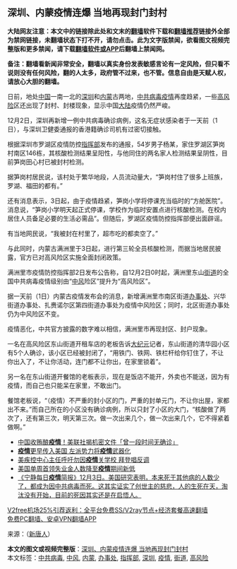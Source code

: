  <h2>深圳、内蒙疫情连爆 当地再现封门封村</h2> <p class="notice"><b>大陆网友注意：本文中的链接除此处和文末的<a href="https://github.com/bannedbook/fanqiang" >翻墙</a>软件下载和<a href="https://github.com/killgcd/justmysocks/blob/master/README.md">翻墙推荐</a>链接外全部为禁网链接，未翻墙状态下打不开，请勿点击。此为文字版禁闻，欲看图文视频完整版和更多禁闻，请下载<a href="https://github.com/bannedbook/fanqiang">翻墙软件或APP</a>后翻墙上禁闻网。</p><p>备注：翻墙看新闻非常安全，翻墙以真实身份发表敏感言论有一定风险，但只看不说则没有任何风险，翻的人太多，政府管不过来，也不管。信息自由是天赋人权，请放心大胆的翻墙。</b></p>  <div class="entry"> <p></p> <p>日前，地处<span class='wp_keywordlink_affiliate'><a href="https://www.bannedbook.org/" title="中国" target="_blank">中国</a></span>一南一北的<a href="https://www.bannedbook.org/bnews/tag/%e6%b7%b1%e5%9c%b3/" class="st_tag internal_tag" rel="tag" title="标签 深圳 下的日志">深圳</a>和<a href="https://www.bannedbook.org/bnews/tag/%e5%86%85%e8%92%99/" class="st_tag internal_tag" rel="tag" title="标签 内蒙 下的日志">内蒙</a>古两地，<a href="https://www.bannedbook.org/bnews/tag/%e4%b8%ad%e5%85%b1%e7%97%85%e6%af%92/" class="st_tag internal_tag" rel="tag" title="标签 中共病毒 下的日志">中共病毒</a><a href="https://www.bannedbook.org/bnews/tag/%E7%96%AB%E6%83%85/" class="st_tag internal_tag" rel="tag" title="标签 疫情 下的日志">疫情</a>再度趋紧，一些<a href="https://www.bannedbook.org/bnews/tag/%E9%AB%98%E9%A3%8E%E9%99%A9/" class="st_tag internal_tag" rel="tag" title="标签 高风险 下的日志">高风险</a>区还出现了封村、封楼现象，显示中国<span class='wp_keywordlink_affiliate'><a href="https://www.bannedbook.org/" title="大陆" target="_blank">大陆</a></span>疫情仍然严峻。</p> <p>12月2日，深圳再新增一例中共病毒确诊病例，这名无症状感染者于一天前（1日），与深圳卫健委通报的香港籍确诊司机有过密切接触。</p> <p>根据深圳市罗湖区疫情防控<a href="https://www.bannedbook.org/bnews/tag/%E6%8C%87%E6%8C%A5%E9%83%A8/" class="st_tag internal_tag" rel="tag" title="标签 指挥部 下的日志">指挥部</a>发布的通报，54岁男子杨某，家住罗湖区笋岗村南区146栋，其核酸检测结果呈阳性，与他同住的两名家人检测结果呈阴性，目前笋岗田心村已被封村检测。</p> <p>据笋岗村居民说，该村处于繁华地段，人员流动量大，“笋岗村住了很多上班族，罗湖、福田的都有。”</p>  <p>还有消息表示，3日起，由于疫情趋紧，笋岗小学将停课充当临时的“方舱医院”。消息说，“笋岗小学明天起正式停课，学校作为临时安置点进行核酸检测。在校内居住人员备足必要的生活必需品”。但随后，罗湖区疫情防控指挥部便出面辟谣。</p> <p>有当地网民说，“我被封在村里了，超市吃的都卖空了。”</p> <p>与此同时，内蒙古满洲里于3日起，进行第三轮全员核酸检测，而据当地居民披露，官方已对高风险区实施全面封闭政策。</p> <p>满洲里市疫情防控指挥部2日发布公告称，自12月2日0时起，满洲里东山<a href="https://www.bannedbook.org/bnews/tag/%E8%A1%97%E9%81%93/" class="st_tag internal_tag" rel="tag" title="标签 街道 下的日志">街道</a>的全国中共病毒疫情级别由“<a href="https://www.bannedbook.org/bnews/tag/%E4%B8%AD%E9%A3%8E/" class="st_tag internal_tag" rel="tag" title="标签 中风 下的日志">中风</a>险区”提升为“高风险区”。</p> <p>据一天前（1日）内蒙古疫情发布会的消息，新增满洲里市南区街道<a href="https://www.bannedbook.org/bnews/tag/%E5%8A%9E%E4%BA%8B%E5%A4%84/" class="st_tag internal_tag" rel="tag" title="标签 办事处 下的日志">办事处</a>、兴华街道办事处、扎赉诺尔区第四街道办事处为疫情中风险区；同时，北区街道办事处仍为中风险区不变。</p>  <p>疫情恶化，中共官方披露的数字难以相信，满洲里市再现封区、封户现象。</p> <p>一名在高风险区东山街道开租车店的老板告诉<span class='wp_keywordlink_affiliate'><a href="http://www.epochtimes.com/" title="大纪元" target="_blank">大纪元</a></span>记者，东山街道的清华园小区有5个人确诊，该小区已经被封闭了，“用铁门、铁网、铁栏杆给你钉住了，不让你出入了，不让你活动，连门都不让你出，在家里锁着”。</p> <p>另一名在东山街道开餐馆的老板表示，现在是饭店不能开，外卖也不能送，因为有疫情，而自己也只能呆在家里，不敢出门。</p> <p>餐馆老板说，“（疫情）不严重的封小区的门，严重的封单元门，不让你出屋，家都出不来。”而自己所在的小区没有确诊病例，所以只封了小区的大门，“核酸做了两次了，还有第三次，明天第三次。做一次出来几个，做一次出来几个，它不得紧着做啊。”</p> <p></p>  <ul class='op-related-articles' title='相关阅读'> <li><a href='https://www.bannedbook.org/bnews/topimagenews/20201204/1441871.html' target='_blank'>中国收贿酿<b>疫情</b>！美联社揭机密文件「曾一段时间无确诊」</a></li> <li><a href='https://www.bannedbook.org/bnews/bannedvideo/20201204/1441863.html' target='_blank'><b>疫情</b>更早传入美国  左派势力将<b>疫情</b>武器化</a></li> <li><a href='https://www.bannedbook.org/bnews/comments/20201204/1441819.html' target='_blank'>美疾控中心主任呼吁勿因<b>疫情</b>关学校 拜登唱反调</a></li> <li><a href='https://www.bannedbook.org/bnews/comments/20201204/1441711.html' target='_blank'>美国单周首领失业金人数降至<b>疫情</b>期间新低</a></li> <li><a href='https://www.bannedbook.org/bnews/bannedvideo/20201204/1441700.html' target='_blank'>《宁静每日<b>疫情</b>简报》12月3日。美国研究表明，本来死于其他病的人数少了，都成为因中共病毒而死。这其实证实了创世主的慈悲，人的生死在天，淘汰没有开始，目前的死因其实还是在启悟人。</a></li> </ul> <p class="texttj"> <a href="https://github.com/bannedbook/fanqiang/wiki/V2ray%E6%9C%BA%E5%9C%BA" target="_blank">V2free机场25%引荐返利：全平台免费SS/V2ray节点+经济套餐高速翻墙</a><br/> <a href="https://github.com/bannedbook/fanqiang/wiki/%E7%A6%81%E9%97%BB%E7%BD%91%E5%AE%89%E5%8D%93%E7%BF%BB%E5%A2%99%E6%96%B0%E9%97%BBAPP" target="_blank">免费PC翻墙、安卓VPN翻墙APP</a></p><p>来源：（<span class='wp_keywordlink_affiliate'><a href="https://www.ntdtv.com/" title="新唐人">新唐人</a></span>）</p><a name='sharetosocial'></a>       <div><b>本文的图文或视频完整版</b>：<a href='https://www.bannedbook.org/bnews/cbnews/20201204/1441827.html'>深圳、内蒙疫情连爆 当地再现封门封村</a></div>  </div><!--END ENTRY--> <div class="postfooter"> <div>本文标签：<a href="https://www.bannedbook.org/bnews/tag/%e4%b8%ad%e5%85%b1%e7%97%85%e6%af%92/" rel="tag">中共病毒</a>, <a href="https://www.bannedbook.org/bnews/tag/%E4%B8%AD%E9%A3%8E/" rel="tag">中风</a>, <a href="https://www.bannedbook.org/bnews/tag/%e5%86%85%e8%92%99/" rel="tag">内蒙</a>, <a href="https://www.bannedbook.org/bnews/tag/%E5%8A%9E%E4%BA%8B%E5%A4%84/" rel="tag">办事处</a>, <a href="https://www.bannedbook.org/bnews/tag/%E6%8C%87%E6%8C%A5%E9%83%A8/" rel="tag">指挥部</a>, <a href="https://www.bannedbook.org/bnews/tag/%e6%b7%b1%e5%9c%b3/" rel="tag">深圳</a>, <a href="https://www.bannedbook.org/bnews/tag/%E7%96%AB%E6%83%85/" rel="tag">疫情</a>, <a href="https://www.bannedbook.org/bnews/tag/%E8%A1%97%E9%81%93/" rel="tag">街道</a>, <a href="https://www.bannedbook.org/bnews/tag/%E9%AB%98%E9%A3%8E%E9%99%A9/" rel="tag">高风险</a></div>  </div><!--END POSTFOOTER--> 
